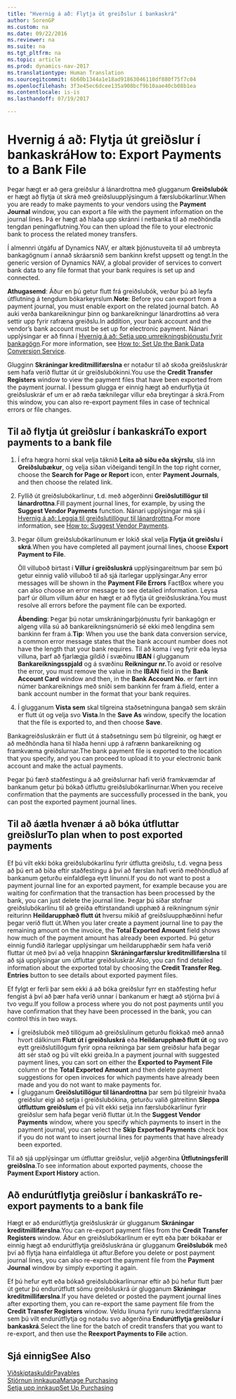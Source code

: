 ```yaml
---
title: "Hvernig á að: Flytja út greiðslur í bankaskrá"
author: SorenGP
ms.custom: na
ms.date: 09/22/2016
ms.reviewer: na
ms.suite: na
ms.tgt_pltfrm: na
ms.topic: article
ms.prod: dynamics-nav-2017
ms.translationtype: Human Translation
ms.sourcegitcommit: 6b60b1344a1e18ad91863046110df880f75f7c04
ms.openlocfilehash: 3f3e45ec6dcee135a908bcf9b10aae40cb08b1ea
ms.contentlocale: is-is
ms.lasthandoff: 07/19/2017

---
```


# <a name="how-to-export-payments-to-a-bank-file"></a><span data-ttu-id="13ef5-102">Hvernig á að: Flytja út greiðslur í bankaskrá</span><span class="sxs-lookup"><span data-stu-id="13ef5-102">How to: Export Payments to a Bank File</span></span>
<span data-ttu-id="13ef5-103">Þegar hægt er að gera greiðslur á lánardrottna með glugganum **Greiðslubók** er hægt að flytja út skrá með greiðsluupplýsingum á færslubókarlínur.</span><span class="sxs-lookup"><span data-stu-id="13ef5-103">When you are ready to make payments to your vendors using the **Payment Journal** window, you can export a file with the payment information on the journal lines.</span></span> <span data-ttu-id="13ef5-104">Þá er hægt að hlaða upp skránni í netbanka til að meðhöndla tengdan peningaflutning.</span><span class="sxs-lookup"><span data-stu-id="13ef5-104">You can then upload the file to your electronic bank to process the related money transfers.</span></span>

<span data-ttu-id="13ef5-105">Í almennri útgáfu af Dynamics NAV, er altæk þjónustuveita til að umbreyta bankagögnum í annað skráarsnið sem bankinn krefst uppsett og tengt.</span><span class="sxs-lookup"><span data-stu-id="13ef5-105">In the generic version of Dynamics NAV, a global provider of services to convert bank data to any file format that your bank requires is set up and connected.</span></span>

<span data-ttu-id="13ef5-106">**Athugasemd**: Áður en þú getur flutt frá greiðslubók, verður þú að leyfa útflutning á tengdum bókarkeyrslum.</span><span class="sxs-lookup"><span data-stu-id="13ef5-106">**Note**: Before you can export from a payment journal, you must enable export on the related journal batch.</span></span> <span data-ttu-id="13ef5-107">Að auki verða bankareikningur þinn og bankareikningur lánardrottins að vera settir upp fyrir rafræna greiðslu.</span><span class="sxs-lookup"><span data-stu-id="13ef5-107">In addition, your bank account and the vendor’s bank account must be set up for electronic payment.</span></span> <span data-ttu-id="13ef5-108">Nánari upplýsingar er að finna í [Hvernig á að: Setja upp umreikningsþjónustu fyrir bankagögn](bank-how-setup-bank-data-conversion-service.md).</span><span class="sxs-lookup"><span data-stu-id="13ef5-108">For more information, see [How to: Set Up the Bank Data Conversion Service](bank-how-setup-bank-data-conversion-service.md).</span></span>

<span data-ttu-id="13ef5-109">Glugginn **Skráningar kreditmillifærslna** er notaður til að skoða greiðsluskrár sem hafa verið fluttar út úr greiðslubókinni.</span><span class="sxs-lookup"><span data-stu-id="13ef5-109">You use the **Credit Transfer Registers** window to view the payment files that have been exported from the payment journal.</span></span> <span data-ttu-id="13ef5-110">Í þessum glugga er einnig hægt að endurflytja út greiðsluskrár ef um er að ræða tæknilegar villur eða breytingar á skrá.</span><span class="sxs-lookup"><span data-stu-id="13ef5-110">From this window, you can also re-export payment files in case of technical errors or file changes.</span></span>

## <a name="to-export-payments-to-a-bank-file"></a><span data-ttu-id="13ef5-111">Til að flytja út greiðslur í bankaskrá</span><span class="sxs-lookup"><span data-stu-id="13ef5-111">To export payments to a bank file</span></span>
1. <span data-ttu-id="13ef5-112">Í efra hægra horni skal velja táknið **Leita að síðu eða skýrslu**, slá inn **Greiðslubækur**, og velja síðan viðeigandi tengil.</span><span class="sxs-lookup"><span data-stu-id="13ef5-112">In the top right corner, choose the **Search for Page or Report** icon, enter **Payment Journals**, and then choose the related link.</span></span>
2. <span data-ttu-id="13ef5-113">Fyllið út greiðslubókarlínur, t.d. með aðgerðinni **Greiðslutillögur til lánardrottna**.</span><span class="sxs-lookup"><span data-stu-id="13ef5-113">Fill payment journal lines, for example, by using the **Suggest Vendor Payments** function.</span></span> <span data-ttu-id="13ef5-114">Nánari upplýsingar má sjá í [Hvernig á að: Leggja til greiðslutillögur til lánardrottna](payables-how-suggest-vendor-payments.md).</span><span class="sxs-lookup"><span data-stu-id="13ef5-114">For more information, see [How to: Suggest Vendor Payments](payables-how-suggest-vendor-payments.md).</span></span>  
3. <span data-ttu-id="13ef5-115">Þegar öllum greiðslubókarlínunum er lokið skal velja **Flytja út greiðslu í skrá**.</span><span class="sxs-lookup"><span data-stu-id="13ef5-115">When you have completed all payment journal lines, choose **Export Payment to File**.</span></span>

    <span data-ttu-id="13ef5-116">Öll villuboð birtast í **Villur í greiðsluskrá** upplýsingareitnum þar sem þú getur einnig valið villuboð til að sjá ítarlegar upplýsingar.</span><span class="sxs-lookup"><span data-stu-id="13ef5-116">Any error messages will be shown in the **Payment File Errors** FactBox where you can also choose an error message to see detailed information.</span></span> <span data-ttu-id="13ef5-117">Leysa þarf úr öllum villum áður en hægt er að flytja út greiðsluskrána.</span><span class="sxs-lookup"><span data-stu-id="13ef5-117">You must resolve all errors before the payment file can be exported.</span></span>

    <span data-ttu-id="13ef5-118">**Ábending**: Þegar þú notar umskráningarþjónustu fyrir bankagögn er algeng villa sú að bankareikningsnúmerið sé ekki með lengdina sem bankinn fer fram á.</span><span class="sxs-lookup"><span data-stu-id="13ef5-118">**Tip**: When you use the bank data conversion service, a common error message states that the bank account number does not have the length that your bank requires.</span></span> <span data-ttu-id="13ef5-119">Til að koma í veg fyrir eða leysa villuna, þarf að fjarlægja gildið í svæðinu **IBAN** í glugganum **Bankareikningsspjald** og á svæðinu **Reikningur nr.**</span><span class="sxs-lookup"><span data-stu-id="13ef5-119">To avoid or resolve the error, you must remove the value in the **IBAN** field in the **Bank Account Card** window and then, in the **Bank Account No.**</span></span> <span data-ttu-id="13ef5-120">er fært inn númer bankareiknings með sniði sem bankinn fer fram á.</span><span class="sxs-lookup"><span data-stu-id="13ef5-120">field, enter a bank account number in the format that your bank requires.</span></span>
4. <span data-ttu-id="13ef5-121">Í glugganum **Vista sem** skal tilgreina staðsetninguna þangað sem skráin er flutt út og velja svo **Vista**.</span><span class="sxs-lookup"><span data-stu-id="13ef5-121">In the **Save As** window, specify the location that the file is exported to, and then choose **Save**.</span></span>

<span data-ttu-id="13ef5-122">Bankagreiðsluskráin er flutt út á staðsetningu sem þú tilgreinir, og hægt er að meðhöndla hana til hlaða henni upp á rafrænn bankareikning og framkvæma greiðslurnar.</span><span class="sxs-lookup"><span data-stu-id="13ef5-122">The bank payment file is exported to the location that you specify, and you can proceed to upload it to your electronic bank account and make the actual payments.</span></span>

<span data-ttu-id="13ef5-123">Þegar þú færð staðfestingu á að greiðslurnar hafi verið framkvæmdar af bankanum getur þú bókað útfluttu greiðslubókarlínurnar.</span><span class="sxs-lookup"><span data-stu-id="13ef5-123">When you receive confirmation that the payments are successfully processed in the bank, you can post the exported payment journal lines.</span></span>

## <a name="to-plan-when-to-post-exported-payments"></a><span data-ttu-id="13ef5-124">Til að áætla hvenær á að bóka útfluttar greiðslur</span><span class="sxs-lookup"><span data-stu-id="13ef5-124">To plan when to post exported payments</span></span>
<span data-ttu-id="13ef5-125">Ef þú vilt ekki bóka greiðslubókarlínu fyrir útflutta greiðslu, t.d. vegna þess að þú ert að bíða eftir staðfestingu á því að færslan hafi verið meðhöndluð af bankanum geturðu einfaldlega eytt línunni.</span><span class="sxs-lookup"><span data-stu-id="13ef5-125">If you do not want to post a payment journal line for an exported payment, for example because you are waiting for confirmation that the transaction has been processed by the bank, you can just delete the journal line.</span></span> <span data-ttu-id="13ef5-126">Þegar þú síðar stofnar greiðslubókarlínu til að greiða eftirstandandi upphæð á reikningnum sýnir reiturinn **Heildarupphæð flutt út** hversu mikið af greiðsluupphæðinni hefur þegar verið flutt út.</span><span class="sxs-lookup"><span data-stu-id="13ef5-126">When you later create a payment journal line to pay the remaining amount on the invoice, the **Total Exported Amount** field shows how much of the payment amount has already been exported.</span></span> <span data-ttu-id="13ef5-127">Þú getur einnig fundið ítarlegar upplýsingar um heildarupphæðir sem hafa verið fluttar út með því að velja hnappinn **Skráningarfærslur kreditmillifærslna** til að sjá upplýsingar um útfluttar greiðsluskrár.</span><span class="sxs-lookup"><span data-stu-id="13ef5-127">Also, you can find detailed information about the exported total by choosing the **Credit Transfer Reg. Entries** button to see details about exported payment files.</span></span>

<span data-ttu-id="13ef5-128">Ef fylgt er ferli þar sem ekki á að bóka greiðslur fyrr en staðfesting hefur fengist á því að þær hafa verið unnar í bankanum er hægt að stjórna því á tvo vegu.</span><span class="sxs-lookup"><span data-stu-id="13ef5-128">If you follow a process where you do not post payments until you have confirmation that they have been processed in the bank, you can control this in two ways.</span></span>

* <span data-ttu-id="13ef5-129">Í greiðslubók með tillögum að greiðslulínum geturðu flokkað með annað hvort dálkinum **Flutt út í greiðsluskrá** eða **Heildarupphæð flutt út** og svo eytt greiðslutillögum fyrir opna reikninga þar sem greiðslur hafa þegar átt sér stað og þú vilt ekki greiða.</span><span class="sxs-lookup"><span data-stu-id="13ef5-129">In a payment journal with suggested payment lines, you can sort on either the **Exported to Payment File** column or the **Total Exported Amount** and then delete payment suggestions for open invoices for which payments have already been made and you do not want to make payments for.</span></span>
* <span data-ttu-id="13ef5-130">Í glugganum **Greiðslutillögur til lánardrottna** þar sem þú tilgreinir hvaða greiðslur eigi að setja í greiðslubókina, geturðu valið gátreitinn **Sleppa útfluttum greiðslum** ef þú vilt ekki setja inn færslubókarlínur fyrir greiðslur sem hafa þegar verið fluttar út.</span><span class="sxs-lookup"><span data-stu-id="13ef5-130">In the **Suggest Vendor Payments** window, where you specify which payments to insert in the payment journal, you can select the **Skip Exported Payments** check box if you do not want to insert journal lines for payments that have already been exported.</span></span>

<span data-ttu-id="13ef5-131">Til að sjá upplýsingar um útfluttar greiðslur, veljið aðgerðina **Útflutningsferill greiðslna**.</span><span class="sxs-lookup"><span data-stu-id="13ef5-131">To see information about exported payments, choose the **Payment Export History** action.</span></span>

## <a name="to-re-export-payments-to-a-bank-file"></a><span data-ttu-id="13ef5-132">Að endurútflytja greiðslur í bankaskrá</span><span class="sxs-lookup"><span data-stu-id="13ef5-132">To re-export payments to a bank file</span></span>
<span data-ttu-id="13ef5-133">Hægt er að endurútflytja greiðsluskrár úr glugganum **Skráningar kreditmillifærslna**.</span><span class="sxs-lookup"><span data-stu-id="13ef5-133">You can re-export payment files from the **Credit Transfer Registers** window.</span></span> <span data-ttu-id="13ef5-134">Áður en greiðslubókarlínum er eytt eða þær bókaðar er einnig hægt að endurútflytja greiðsluskrána úr glugganum **Greiðslubók** með því að flytja hana einfaldlega út aftur.</span><span class="sxs-lookup"><span data-stu-id="13ef5-134">Before you delete or post payment journal lines, you can also re-export the payment file from the **Payment Journal** window by simply exporting it again.</span></span>

<span data-ttu-id="13ef5-135">Ef þú hefur eytt eða bókað greiðslubókarlínurnar eftir að þú hefur flutt þær út getur þú endurútflutt sömu greiðsluskrá úr glugganum **Skráningar kreditmillifærslna**.</span><span class="sxs-lookup"><span data-stu-id="13ef5-135">If you have deleted or posted the payment journal lines after exporting them, you can re-export the same payment file from the **Credit Transfer Registers** window.</span></span> <span data-ttu-id="13ef5-136">Veldu línuna fyrir runu kreditfærslanna sem þú vilt endurútflytja og notaðu svo aðgerðina **Endurútflytja greiðslur í bankaskrá**.</span><span class="sxs-lookup"><span data-stu-id="13ef5-136">Select the line for the batch of credit transfers that you want to re-export, and then use the **Reexport Payments to File** action.</span></span>

## <a name="see-also"></a><span data-ttu-id="13ef5-137">Sjá einnig</span><span class="sxs-lookup"><span data-stu-id="13ef5-137">See Also</span></span>
[<span data-ttu-id="13ef5-138">Viðskiptaskuldir</span><span class="sxs-lookup"><span data-stu-id="13ef5-138">Payables</span></span>](payables-manage-payables.md)  
[<span data-ttu-id="13ef5-139">Stjórnun innkaupa</span><span class="sxs-lookup"><span data-stu-id="13ef5-139">Manage Purchasing</span></span>](purchasing-manage-purchasing.md)  
[<span data-ttu-id="13ef5-140">Setja upp innkaup</span><span class="sxs-lookup"><span data-stu-id="13ef5-140">Set Up Purchasing</span></span>](purchasing-setup-purchasing.md)

